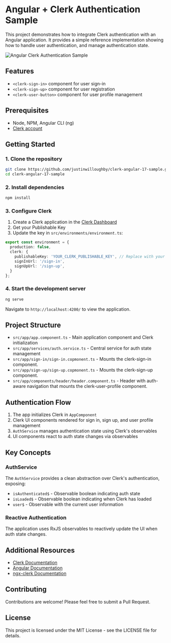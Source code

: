 # Angular + Clerk Authentication Sample

This project demonstrates how to integrate Clerk authentication with an Angular application. It provides a simple reference implementation showing how to handle user authentication, and manage authentication state.

![Angular Clerk Authentication Sample](app.png)

## Features

- `<clerk-sign-in>` component for user sign-in
- `<clerk-sign-up>` component for user registration
- `<clerk-user-button>` component for user profile management

## Prerequisites

- Node, NPM, Angular CLI (ng)
- [Clerk account](https://clerk.com)

## Getting Started

### 1. Clone the repository

```bash
git clone https://github.com/justinwilloughby/clerk-angular-17-sample.git
cd clerk-angular-17-sample
```

### 2. Install dependencies

```bash
npm install
```

### 3. Configure Clerk

1. Create a Clerk application in the [Clerk Dashboard](https://dashboard.clerk.com)
2. Get your Publishable Key
3. Update the key in `src/environments/environment.ts`:

```typescript
export const environment = {
  production: false,
  clerk: {
    publishableKey: 'YOUR_CLERK_PUBLISHABLE_KEY', // Replace with your key
    signInUrl: '/sign-in',
    signUpUrl: '/sign-up',
  }
};
```

### 4. Start the development server

```bash
ng serve
```

Navigate to `http://localhost:4200/` to view the application.

## Project Structure

- `src/app/app.component.ts` - Main application component and Clerk initialization
- `src/app/services/auth.service.ts` - Central service for auth state management
- `src/app/sign-in/sign-in.copmonent.ts` - Mounts the clerk-sign-in component.
- `src/app/sign-up/sign-up.copmonent.ts` - Mounts the clerk-sign-up component.
- `src/app/components/header/header.component.ts` - Header with auth-aware navigation that mounts the clerk-user-profile component.

## Authentication Flow

1. The app initializes Clerk in `AppComponent`
2. Clerk UI components rendered for sign in, sign up, and user profile management
3. `AuthService` manages authentication state using Clerk's observables
4. UI components react to auth state changes via observables

## Key Concepts

### AuthService

The `AuthService` provides a clean abstraction over Clerk's authentication, exposing:

- `isAuthenticated$` - Observable boolean indicating auth state
- `isLoaded$` - Observable boolean indicating when Clerk has loaded
- `user$` - Observable with the current user information

### Reactive Authentication

The application uses RxJS observables to reactively update the UI when auth state changes.

## Additional Resources

- [Clerk Documentation](https://clerk.dev/docs)
- [Angular Documentation](https://angular.io/docs)
- [ngx-clerk Documentation](https://github.com/clerk/clerk-angular)

## Contributing

Contributions are welcome! Please feel free to submit a Pull Request.

## License

This project is licensed under the MIT License - see the LICENSE file for details.
